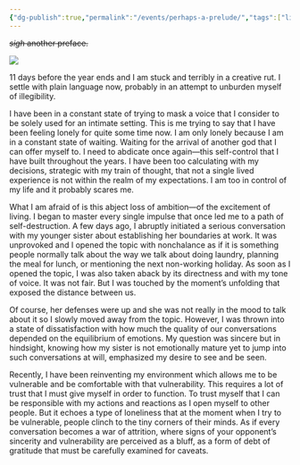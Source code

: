 ```yaml
---
{"dg-publish":true,"permalink":"/events/perhaps-a-prelude/","tags":["life"],"noteIcon":"","created":"2023-12-20"}
---
```


~~*sigh* another preface.~~

![](https://substackcdn.com/image/fetch/w_2400,c_limit,f_auto,q_auto:good,fl_progressive:steep/https%3A%2F%2Fsubstack-post-media.s3.amazonaws.com%2Fpublic%2Fimages%2Fb39ef8f6-ca1e-4963-ac3f-bf61985cb0f4_6134x5915.jpeg)

11 days before the year ends and I am stuck and terribly in a creative rut. I settle with plain language now, probably in an attempt to unburden myself of illegibility.

I have been in a constant state of trying to mask a voice that I consider to be solely used for an intimate setting. This is me trying to say that I have been feeling lonely for quite some time now. I am only lonely because I am in a constant state of waiting. Waiting for the arrival of another god that I can offer myself to. I need to abdicate once again—this self-control that I have built throughout the years. I have been too calculating with my decisions, strategic with my train of thought, that not a single lived experience is not within the realm of my expectations. I am too in control of my life and it probably scares me.

What I am afraid of is this abject loss of ambition—of the excitement of living. I began to master every single impulse that once led me to a path of self-destruction. A few days ago, I abruptly initiated a serious conversation with my younger sister about establishing her boundaries at work. It was unprovoked and I opened the topic with nonchalance as if it is something people normally talk about the way we talk about doing laundry, planning the meal for lunch, or mentioning the next non-working holiday. As soon as I opened the topic, I was also taken aback by its directness and with my tone of voice. It was not fair. But I was touched by the moment’s unfolding that exposed the distance between us.

Of course, her defenses were up and she was not really in the mood to talk about it so I slowly moved away from the topic. However, I was thrown into a state of dissatisfaction with how much the quality of our conversations depended on the equilibrium of emotions. My question was sincere but in hindsight, knowing how my sister is not emotionally mature yet to jump into such conversations at will, emphasized my desire to see and be seen.

Recently, I have been reinventing my environment which allows me to be vulnerable and be comfortable with that vulnerability. This requires a lot of trust that I must give myself in order to function. To trust myself that I can be responsible with my actions and reactions as I open myself to other people. But it echoes a type of loneliness that at the moment when I try to be vulnerable, people clinch to the tiny corners of their minds. As if every conversation becomes a war of attrition, where signs of your opponent’s sincerity and vulnerability are perceived as a bluff, as a form of debt of gratitude that must be carefully examined for caveats.